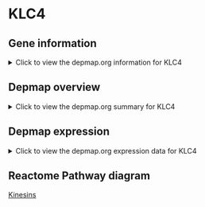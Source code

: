 <h1>KLC4</h1>

<h2>Gene information</h2>
<details>
  <summary>Click to view the depmap.org information for KLC4</summary>
  <iframe src="https://depmap.org/portal/gene/KLC4?tab=about" style="border:none;width:100%;height:800px"></iframe>
</details>

<h2>Depmap overview</h2>
<details>
  <summary>Click to view the depmap.org summary for KLC4</summary>
  <iframe src="https://depmap.org/portal/gene/KLC4?tab=overview" style="border:none;width:100%;height:800px"></iframe>
</details>

<h2>Depmap expression</h2>
<details>
  <summary>Click to view the depmap.org expression data for KLC4</summary>
  <iframe src="https://depmap.org/portal/gene/KLC4?tab=characterization" style="border:none;width:100%;height:800px"></iframe>
</details>



<h2>Reactome Pathway diagram</h2>
<a href="https://reactome.org/PathwayBrowser/#/R-HSA-983189" target="_BLANK">Kinesins</a>



